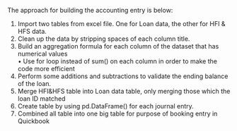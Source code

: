 The approach for building the accounting entry is below:   <br />

1) Import two tables from excel file. One for Loan data, the other for HFI & HFS data.     <br/>
2) Clean up the data by stripping spaces of each column title.   <br />
3) Build an aggregation formula for each column of the dataset that has numerical values   <br />
    •	Use for loop instead of sum() on each column in order to make the code more efficient
3) Perform some additions and subtractions to validate the ending balance of the loan.   <br />
4) Merge HFI&HFS table into Loan data table, only merging those which the loan ID matched  <br />
5) Create table by using pd.DataFrame() for each journal entry.    <br />
6) Combined all table into one big table for purpose of booking entry in Quickbook  <br />

